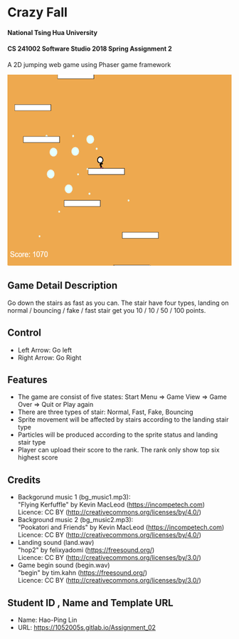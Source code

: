 # Crazy Fall
#### National Tsing Hua University
#### CS 241002 Software Studio 2018 Spring Assignment 2
A 2D jumping web game using Phaser game framework

<img src="example01.png" width="600px" height="429px"></img>

## Game Detail Description
Go down the stairs as fast as you can. The stair have four types, landing on normal / bouncing / fake / fast stair get you 10 / 10 / 50 / 100 points.

## Control
 - Left Arrow: Go left
 - Right Arrow: Go Right

## Features
* The game are consist of five states: Start Menu => Game View => Game Over => Quit or Play again
* There are three types of stair: Normal, Fast, Fake, Bouncing
* Sprite movement will be affected by stairs according to the landing stair type
* Particles will be produced according to the sprite status and landing stair type
* Player can upload their score to the rank. The rank only show top six highest score

## Credits
 - Backgorund music 1 (bg_music1.mp3): 
<br>"Flying Kerfuffle" by Kevin MacLeod (https://incompetech.com)
<br>Licence: CC BY (http://creativecommons.org/licenses/by/4.0/)
 - Background music 2 (bg_music2.mp3):
<br>"Pookatori and Friends" by Kevin MacLeod (https://incompetech.com)
<br>Licence: CC BY (http://creativecommons.org/licenses/by/4.0/)
 - Landing sound (land.wav)
<br>"hop2" by felixyadomi (https://freesound.org/)
<br>Licence: CC BY (http://creativecommons.org/licenses/by/3.0/)
 - Game begin sound (begin.wav)
<br>"begin" by tim.kahn (https://freesound.org/)
<br>Licence: CC BY (http://creativecommons.org/licenses/by/3.0/)

## Student ID , Name and Template URL
-  Name: Hao-Ping Lin
-  URL: https://1052005s.gitlab.io/Assignment_02
